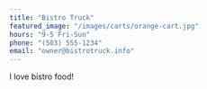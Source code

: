 ```yaml
---
title: "Bistro Truck"
featured_image: "/images/carts/orange-cart.jpg"
hours: "9-5 Fri-Sun"
phone: "(503) 555-1234"
email: "owner@bistrotruck.info"
---
```


I love bistro food!

